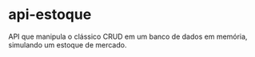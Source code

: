 # api-estoque
 API que manipula o clássico CRUD em um banco de dados em memória, simulando um estoque de mercado.
